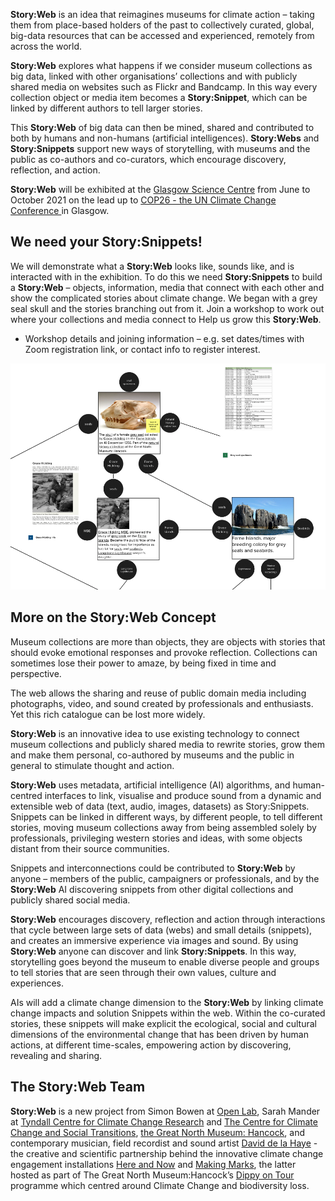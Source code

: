 **Story:Web** is an idea that reimagines museums for climate action – taking them from place-based holders of the past to collectively curated, global, big-data resources that can be accessed and experienced, remotely from across the world.

**Story:Web** explores what happens if we consider museum collections as big data, linked with other organisations’ collections and with publicly shared media on websites such as Flickr and Bandcamp. In this way every collection object or media item becomes a **Story:Snippet**, which can be linked by different authors to tell larger stories. 

This **Story:Web** of big data can then be mined, shared and contributed to both by humans and non-humans (artificial intelligences). **Story:Webs** and **Story:Snippets** support new ways of storytelling, with museums and the public as co-authors and co-curators, which encourage discovery, reflection, and action. 

**Story:Web** will be exhibited at the [Glasgow Science Centre](https://www.glasgowsciencecentre.org/) from June to October 2021 on the lead up to [COP26 - the UN Climate Change Conference ](https://ukcop26.org/) in Glasgow.

## We need your Story:Snippets!
We will demonstrate what a **Story:Web** looks like, sounds like, and is interacted with in the exhibition. To do this we need **Story:Snippets** to build a **Story:Web** – objects, information, media that connect with each other and show the complicated stories about climate change. We began with a grey seal skull and the stories branching out from it. Join a workshop to work out where your collections and media connect to Help us grow this **Story:Web**.

- Workshop details and joining information – e.g. set dates/times with Zoom registration link, or contact info to register interest.

![Grey seal skull Story:Web](greysealstoryweb.png)

## More on the Story:Web Concept
Museum collections are more than objects, they are objects with stories that should evoke emotional responses and provoke reflection. Collections can sometimes lose their power to amaze, by being fixed in time and perspective.  

The web allows the sharing and reuse of public domain media including photographs, video, and sound created by professionals and enthusiasts. Yet this rich catalogue can be lost more widely.  

**Story:Web** is an innovative idea to use existing technology to connect museum collections and publicly shared media to rewrite stories, grow them and make them personal, co-authored by museums and the public in general to stimulate thought and action. 

**Story:Web** uses metadata, artificial intelligence (AI) algorithms, and human-centred interfaces to link, visualise and produce sound from a dynamic and extensible web of data (text, audio, images, datasets) as Story:Snippets. Snippets can be linked in different ways, by different people, to tell different stories, moving museum collections away from being assembled solely by professionals, privileging western stories and ideas, with some objects distant from their source communities. 

Snippets and interconnections could be contributed to **Story:Web** by anyone – members of the public, campaigners or professionals, and by the **Story:Web** AI discovering snippets from other digital collections and publicly shared social media.  

**Story:Web** encourages discovery, reflection and action through interactions that cycle between large sets of data (webs) and small details (snippets), and creates an immersive experience via images and sound. By using **Story:Web** anyone can discover and link **Story:Snippets**. In this way, storytelling goes beyond the museum to enable diverse people and groups to tell stories that are seen through their own values, culture and experiences.  

AIs will add a climate change dimension to the **Story:Web** by linking climate change impacts and solution Snippets within the web. Within the co-curated stories, these snippets will make explicit the ecological, social and cultural dimensions of the environmental change that has been driven by human actions, at different time-scales, empowering action by discovering, revealing and sharing.

## The Story:Web Team
**Story:Web** is a new project from Simon Bowen at [Open Lab](), Sarah Mander at [Tyndall Centre for Climate Change Research](https://www.tyndall.ac.uk/) and [The Centre for Climate Change and Social Transitions](https://cast.ac.uk/), [the Great North Museum: Hancock](https://greatnorthmuseum.org.uk/), and contemporary musician, field recordist and sound artist [David de la Haye](https://daviddelahaye.co.uk/) - the creative and scientific partnership behind the innovative climate change engagement installations [Here and Now](https://hereandnowchange.net/hereandnow.html) and [Making Marks](https://youtu.be/IIvTDEmxCEQ), the latter hosted as part of The Great North Museum:Hancock’s [Dippy on Tour](https://www.artfund.org/whats-on/exhibitions/2019/10/19/dippy-on-tour-exhibition) programme which centred around Climate Change and biodiversity loss. 
